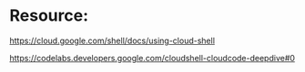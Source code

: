 # Resource:

https://cloud.google.com/shell/docs/using-cloud-shell

https://codelabs.developers.google.com/cloudshell-cloudcode-deepdive#0
